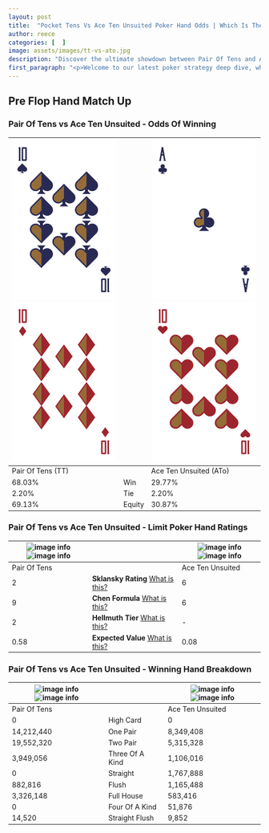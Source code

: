 ```yaml
---
layout: post
title:  "Pocket Tens Vs Ace Ten Unsuited Poker Hand Odds | Which Is The Better Hand In Poker? A Complete Guide"
author: reece
categories: [  ]
image: assets/images/tt-vs-ato.jpg
description: "Discover the ultimate showdown between Pair Of Tens and Ace Ten Unsuited in poker! Uncover the odds, strategies, and scenarios where one hand triumphs over the other. Get ready to up your poker game with this thrilling analysis."
first_paragraph: "<p>Welcome to our latest poker strategy deep dive, where we're pitting two distinct hands against each other in a high-stakes showdown: Pair Of Tens vs Ace Ten Unsuited.</p><p>In the dynamic world of poker, every decision counts, and knowing which hand holds the upper hand is key to your success at the table.</p><p>In this article, we'll dissect these two hands, explore the scenarios where one dominates the other, and equip you with the knowledge to make strategic choices that can tip the odds in your favor.</p><p>Get ready to unravel the intriguing dynamics of these poker hands and elevate your game to new heights.</p>"
---
```




[comment]: # (sp0)

## Pre Flop Hand Match Up

<div class="table hand-ratings" markdown="1"> 



### Pair Of Tens vs Ace Ten Unsuited - Odds Of Winning


    
| ![image info](assets/images/hand1/t.png) ![image info](assets/images/hand1/to.png) |  | ![image info](assets/images/hand2/a.png) ![image info](assets/images/hand2/to.png) |
| -------- | -------- | -------- |
| Pair Of Tens (TT) |  | Ace Ten Unsuited (ATo) |
| 68.03% | Win | 29.77% |
| 2.20% | Tie | 2.20% |
| 69.13% | Equity | 30.87% |




[comment]: # (sp1)



### Pair Of Tens vs Ace Ten Unsuited - Limit Poker Hand Ratings


    
| ![image info](https://www.riverpairs.com/assets/images/hand1/t.png) ![image info](https://www.riverpairs.com/assets/images/hand1/to.png) |  | ![image info](https://www.riverpairs.com/assets/images/hand2/a.png) ![image info](https://www.riverpairs.com/assets/images/hand2/to.png) |
| -------- | -------- | -------- |
| Pair Of Tens |  | Ace Ten Unsuited |
| 2 | **Sklansky Rating** [What is this?](/sklansky-rating-explained) | 6 |
| 9 | **Chen Formula** [What is this?](/chen-formula-explained) | 6 |
| 2 | **Hellmuth Tier** [What is this?](/Hellmuth-tier-explained) | - |
| 0.58 | **Expected Value** [What is this?](/expected-value-explained) | 0.08 |




[comment]: # (sp2)



### Pair Of Tens vs Ace Ten Unsuited - Winning Hand Breakdown


    
| ![image info](https://www.riverpairs.com/assets/images/hand1/t.png) ![image info](https://www.riverpairs.com/assets/images/hand1/to.png) |  | ![image info](https://www.riverpairs.com/assets/images/hand2/a.png) ![image info](https://www.riverpairs.com/assets/images/hand2/to.png) |
| -------- | -------- | -------- |
| Pair Of Tens |  | Ace Ten Unsuited |
| 0 | High Card | 0 |
| 14,212,440 | One Pair | 8,349,408 |
| 19,552,320 | Two Pair | 5,315,328 |
| 3,949,056 | Three Of A Kind | 1,106,016 |
| 0 | Straight | 1,767,888 |
| 882,816 | Flush | 1,165,488 |
| 3,326,148 | Full House | 583,416 |
| 0 | Four Of A Kind | 51,876 |
| 14,520 | Straight Flush | 9,852 |




[comment]: # (sp3)



</div>

[comment]: # (sp4)



[comment]: # (sp5)

